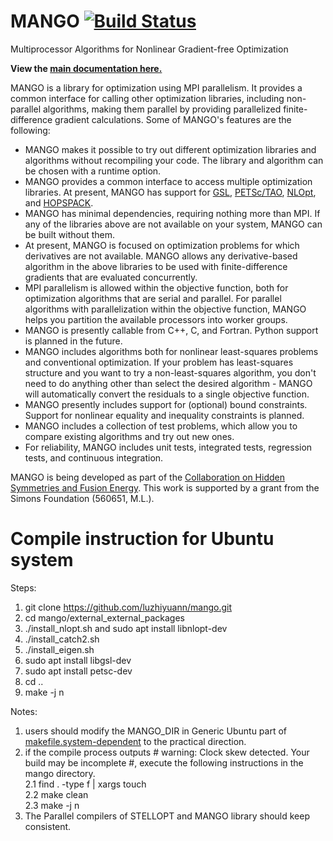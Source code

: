 # MANGO [![Build Status](https://travis-ci.org/hiddenSymmetries/mango.svg?branch=master)](https://travis-ci.org/hiddenSymmetries/mango) 

Multiprocessor Algorithms for Nonlinear Gradient-free Optimization

**View the [main documentation here.](https://hiddensymmetries.github.io/mango/)**

MANGO is a library for optimization using MPI parallelism. It provides
a common interface for calling other optimization libraries, including non-parallel algorithms,
making them parallel by providing parallelized finite-difference gradient calculations. Some of MANGO's features are the following:

* MANGO makes it possible to try out different optimization libraries and algorithms without recompiling your code. The library and algorithm can be chosen with a runtime option.
* MANGO provides a common interface to access multiple optimization libraries. At present, MANGO has support for [GSL](https://www.gnu.org/software/gsl/doc/html/), [PETSc/TAO](https://www.mcs.anl.gov/petsc/), [NLOpt](https://nlopt.readthedocs.io/en/latest/), and [HOPSPACK](https://dakota.sandia.gov/packages/hopspack). 
* MANGO has minimal dependencies, requiring nothing more than MPI. If any of the libraries above are not available on your system, MANGO can be built without them.
* At present, MANGO is focused on optimization problems for which derivatives are not available. MANGO allows any derivative-based algorithm in the above libraries to be used with finite-difference gradients that are evaluated concurrently.
* MPI parallelism is allowed within the objective function, both for optimization algorithms that are serial and parallel. For parallel algorithms with parallelization within the objective function, MANGO helps you partition the available processors into worker groups.
* MANGO is presently callable from C++, C, and Fortran. Python support is planned in the future.
* MANGO includes algorithms both for nonlinear least-squares problems and conventional optimization. If your problem has least-squares structure and you want to try a non-least-squares algorithm, you don't need to do anything other than select the desired algorithm - MANGO will automatically convert the residuals to a single objective function.
* MANGO presently includes support for (optional) bound constraints. Support for nonlinear equality and inequality constraints is planned.
* MANGO includes a collection of test problems, which allow you to compare existing algorithms and try out new ones.
* For reliability, MANGO includes unit tests, integrated tests, regression tests, and continuous integration.

MANGO is being developed as part of the [Collaboration on Hidden Symmetries and Fusion Energy](https://hiddensymmetries.princeton.edu/). This work is supported by a grant from the Simons Foundation (560651, M.L.).

# Compile instruction for Ubuntu system

Steps:
  1. git clone https://github.com/luzhiyuann/mango.git
  2. cd mango/external_external_packages
  3. ./install_nlopt.sh and sudo apt install libnlopt-dev
  4. ./install_catch2.sh
  5. ./install_eigen.sh
  6. sudo apt install libgsl-dev
  7. sudo apt install petsc-dev
  8. cd ..
  9. make -j n

Notes:
  1. users should modify the MANGO_DIR in Generic Ubuntu part of [makefile.system-dependent](https://github.com/luzhiyuann/mango/blob/master/makefile.dependencies) to the practical direction.
  2. if the compile process outputs # warning: Clock skew detected. Your build may be incomplete #, execute the following instructions in the mango directory.  
     2.1 find . -type f | xargs touch  
     2.2 make clean  
     2.3 make -j n  
  4. The Parallel compilers of STELLOPT and MANGO library should keep consistent.
